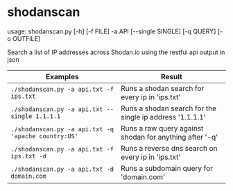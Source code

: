 # shodanscan

usage: shodanscan.py [-h] [-f FILE] -a API [--single SINGLE] [-q QUERY]
                     [-o OUTFILE]

Search a list of IP addresses across Shodan.io using the restful api output in json


| Examples | Result |
| -------- | ------ |
| `./shodanscan.py -a api.txt -f ips.txt` | Runs a shodan search for every ip in 'ips.txt' |
| `./shodanscan.py -a api.txt --single 1.1.1.1` | Runs a shodan search for the single ip address '1.1.1.1' |
| `./shodanscan.py -a api.txt -q 'apache country:US'` | Runs a raw query against shodan for anything after '-q' |
| `./shodanscan.py -a api.txt -f ips.txt -d` | Runs a reverse dns search on every ip in 'ips.txt' |
| `./shodanscan.py -a api.txt -d domain.com` | Runs a subdomain query for 'domain.com' |
